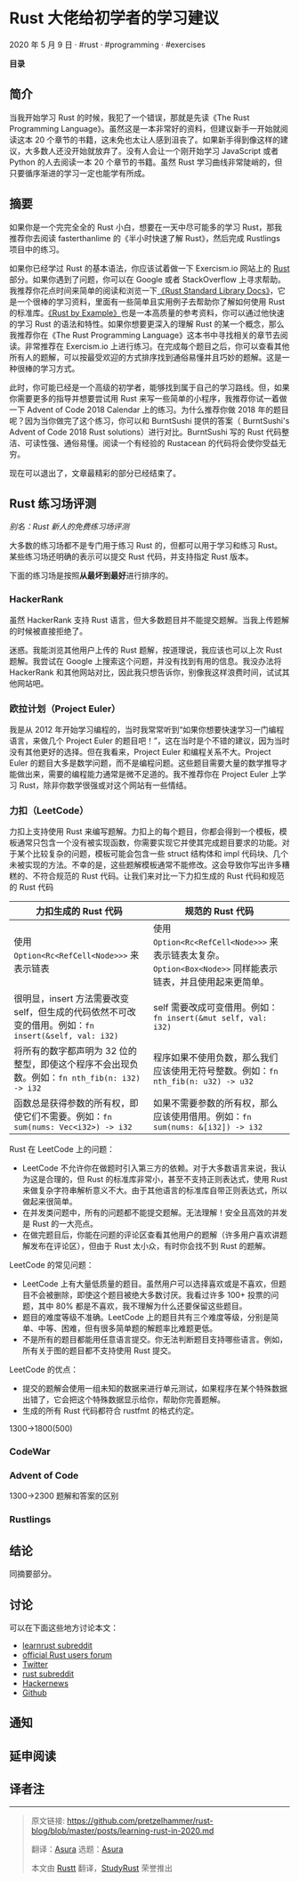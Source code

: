
# Rust 大佬给初学者的学习建议

2020 年 5 月 9 日 · #rust · #programming · #exercises

**目录**

## 简介

当我开始学习 Rust 的时候，我犯了一个错误，那就是先读《The Rust Programming Language》。虽然这是一本非常好的资料，但建议新手一开始就阅读这本 20 个章节的书籍，这未免也太让人感到沮丧了。如果新手得到像这样的建议，大多数人还没开始就放弃了。没有人会让一个刚开始学习 JavaScript 或者 Python 的人去阅读一本 20 个章节的书籍。虽然 Rust 学习曲线非常陡峭的，但只要循序渐进的学习一定也能学有所成。


## 摘要

如果你是一个完完全全的 Rust 小白，想要在一天中尽可能多的学习 Rust，那我推荐你去阅读 fasterthanlime 的《半小时快速了解 Rust》，然后完成 Rustlings 项目中的练习。

如果你已经学过 Rust 的基本语法，你应该试着做一下 Exercism.io 网站上的 [Rust](https://exercism.org/tracks/rust) 部分。如果你遇到了问题，你可以在 Google 或者 StackOverflow 上寻求帮助。我推荐你花点时间来简单的阅读和浏览一下[《Rust Standard Library Docs》](https://doc.rust-lang.org/std/)，它是一个很棒的学习资料，里面有一些简单且实用例子去帮助你了解如何使用 Rust 的标准库。[《Rust by Example》](https://doc.rust-lang.org/rust-by-example/)也是一本高质量的参考资料，你可以通过他快速的学习 Rust 的语法和特性。如果你想要更深入的理解 Rust 的某一个概念，那么我推荐你在《The Rust Programming Language》这本书中寻找相关的章节去阅读。非常推荐在 Exercism.io 上进行练习。在完成每个题目之后，你可以查看其他所有人的题解，可以按最受欢迎的方式排序找到通俗易懂并且巧妙的题解。这是一种很棒的学习方式。

此时，你可能已经是一个高级的初学者，能够找到属于自己的学习路线。但，如果你需要更多的指导并想要尝试用 Rust 来写一些简单的小程序，我推荐你试一着做一下 Advent of Code 2018 Calendar 上的练习。为什么推荐你做 2018 年的题目呢？因为当你做完了这个练习，你可以和 BurntSushi 提供的答案（ BurntSushi's Advent of Code 2018 Rust solutions）进行对比。BurntSushi 写的 Rust 代码整洁、可读性强、通俗易懂。阅读一个有经验的 Rustacean 的代码将会使你受益无穷。

现在可以退出了，文章最精彩的部分已经结束了。

## Rust 练习场评测

*别名：Rust 新人的免费练习场评测*

大多数的练习场都不是专门用于练习 Rust 的，但都可以用于学习和练习 Rust。某些练习场还明确的表示可以提交 Rust 代码，并支持指定 Rust 版本。

下面的练习场是按照**从最坏到最好**进行排序的。

### HackerRank

虽然 HackerRank 支持 Rust 语言，但大多数题目并不能提交题解。当我上传题解的时候被直接拒绝了。

<!-- ![](https://github.com/pretzelhammer/rust-blog/blob/master/assets/hackerrank-more-like-failrank.png) -->

迷惑。我能浏览其他用户上传的 Rust 题解，按道理说，我应该也可以上次 Rust 题解。我尝试在 Google 上搜索这个问题，并没有找到有用的信息。我没办法将 HackerRank 和其他网站对比，因此我只想告诉你，别像我这样浪费时间，试试其他网站吧。

### 欧拉计划（Project Euler）

我是从 2012 年开始学习编程的，当时我常常听到“如果你想要快速学习一门编程语言，来做几个 Project Euler 的题目吧！”，这在当时是个不错的建议，因为当时没有其他更好的选择。但在我看来，Project Euler 和编程关系不大。Project Euler 的题目大多是数学问题，而不是编程问题。这些题目需要大量的数学推导才能做出来，需要的编程能力通常是微不足道的。我不推荐你在 Project Euler 上学习 Rust，除非你数学很强或对这个网站有一些情结。

### 力扣（LeetCode）

力扣上支持使用 Rust 来编写题解。力扣上的每个题目，你都会得到一个模板，模板通常只包含一个没有被实现函数，你需要实现它并使其完成题目要求的功能。对于某个比较复杂的问题，模板可能会包含一些 struct 结构体和 impl 代码块、几个未被实现的方法。不幸的是，这些题解模板通常不能修改。这会导致你写出许多糟糕的、不符合规范的 Rust 代码。让我们来对比一下力扣生成的 Rust 代码和规范的 Rust 代码

| 力扣生成的 Rust 代码 | 规范的 Rust 代码 |
| ---                 | ---             |
| 使用 `Option<Rc<RefCell<Node>>>` 来表示链表 | 使用 `Option<Rc<RefCell<Node>>>` 来表示链表太复杂。`Option<Box<Node>>` 同样能表示链表，并且使用起来更简单。  |
| 很明显，insert 方法需要改变 self，但生成的代码依然不可改变的借用。例如：`fn insert(&self, val: i32)` | self 需要改成可变借用。例如：`fn insert(&mut self, val: i32)` |
| 将所有的数字都声明为 32 位的整型，即使这个程序不会出现负数。例如：`fn nth_fib(n: i32) -> i32` | 程序如果不使用负数，那么我们应该使用无符号整数。例如：`fn nth_fib(n: u32) -> u32` |
| 函数总是获得参数的所有权，即使它们不需要。例如：`fn sum(nums: Vec<i32>) -> i32` | 如果不需要参数的所有权，那么应该使用借用。例如：`fn sum(nums: &[i32]) -> i32` |

Rust 在 LeetCode 上的问题：
- LeetCode 不允许你在做题时引入第三方的依赖。对于大多数语言来说，我认为这是合理的，但 Rust 的标准库非常小，甚至不支持正则表达式，使用 Rust 来做复杂字符串解析意义不大。由于其他语言的标准库自带正则表达式，所以做起来很简单。
- 在并发类问题中，所有的问题都不能提交题解。无法理解！安全且高效的并发是 Rust 的一大亮点。
- 在做完题目后，你能在问题的评论区查看其他用户的题解（许多用户喜欢讲题解发布在评论区），但由于 Rust 太小众，有时你会找不到 Rust 的题解。

LeetCode 的常见问题：
- LeetCode 上有大量低质量的题目。虽然用户可以选择喜欢或是不喜欢，但题目不会被删除，即使这个题目被绝大多数讨厌。我看过许多 100+ 投票的问题，其中 80% 都是不喜欢，我不理解为什么还要保留这些题目。
- 题目的难度等级不准确。LeetCode 上的题目共有三个难度等级，分别是简单、中等、困难，但有很多简单题的解题率比难题更低。
- 不是所有的题目都能用任意语言提交。你无法判断题目支持哪些语言。例如，所有关于图的题目都不支持使用 Rust 提交。

LeetCode 的优点：
- 提交的题解会使用一组未知的数据来进行单元测试，如果程序在某个特殊数据出错了，它会把这个特殊数据显示给你，帮助你完善题解。
- 生成的所有 Rust 代码都符合 rustfmt 的格式约定。

1300->1800(500)

### CodeWar


### Advent of Code

1300->2300
题解和答案的区别

### Rustlings


## 结论

同摘要部分。

## 讨论

可以在下面这些地方讨论本文：
- [learnrust subreddit](https://www.reddit.com/r/learnrust/comments/ggj8tf/learning_rust_in_2020/)
- [official Rust users forum](https://users.rust-lang.org/t/blog-post-learning-rust-in-2020/42373)
- [Twitter](https://twitter.com/pretzelhammer/status/1259897499122360322)
- [rust subreddit](https://www.reddit.com/r/rust/comments/gie64f/learning_rust_in_2020/)
- [Hackernews](https://news.ycombinator.com/item?id=23160975)
- [Github](https://github.com/pretzelhammer/rust-blog/discussions)

## 通知

## 延申阅读


## 译者注


---
> 原文链接: https://github.com/pretzelhammer/rust-blog/blob/master/posts/learning-rust-in-2020.md
> 
> 翻译：[Asura](https://github.com/asur4s)
> 选题：[Asura](https://github.com/asur4s)
>
> 本文由 [Rustt](https://Rustt.org) 翻译，[StudyRust](https://studyrust.org) 荣誉推出